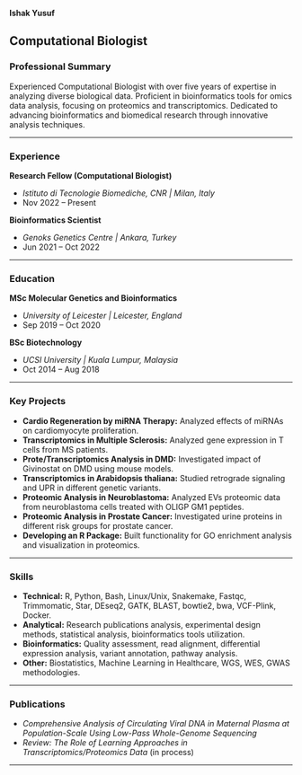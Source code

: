**Ishak Yusuf**

**Computational Biologist**
---

### **Professional Summary**

Experienced Computational Biologist with over five years of expertise in analyzing diverse biological data. Proficient in bioinformatics tools for omics data analysis, focusing on proteomics and transcriptomics. Dedicated to advancing bioinformatics and biomedical research through innovative analysis techniques.

---

### **Experience**

**Research Fellow (Computational Biologist)**
- *Istituto di Tecnologie Biomediche, CNR | Milan, Italy*
- Nov 2022 – Present

**Bioinformatics Scientist**
- *Genoks Genetics Centre | Ankara, Turkey*
- Jun 2021 – Oct 2022

---

### **Education**

**MSc Molecular Genetics and Bioinformatics**
- *University of Leicester | Leicester, England*
- Sep 2019 – Oct 2020

**BSc Biotechnology**
- *UCSI University | Kuala Lumpur, Malaysia*
- Oct 2014 – Aug 2018

---

### **Key Projects**

- **Cardio Regeneration by miRNA Therapy:** Analyzed effects of miRNAs on cardiomyocyte proliferation.
- **Transcriptomics in Multiple Sclerosis:** Analyzed gene expression in T cells from MS patients.
- **Prote/Transcriptomics Analysis in DMD:** Investigated impact of Givinostat on DMD using mouse models.
- **Transcriptomics in Arabidopsis thaliana:** Studied retrograde signaling and UPR in different genetic variants.
- **Proteomic Analysis in Neuroblastoma:** Analyzed EVs proteomic data from neuroblastoma cells treated with OLIGP GM1 peptides.
- **Proteomic Analysis in Prostate Cancer:** Investigated urine proteins in different risk groups for prostate cancer.
- **Developing an R Package:** Built functionality for GO enrichment analysis and visualization in proteomics.

---

### **Skills**

- **Technical:** R, Python, Bash, Linux/Unix, Snakemake, Fastqc, Trimmomatic, Star, DEseq2, GATK, BLAST, bowtie2, bwa, VCF-Plink, Docker.
- **Analytical:** Research publications analysis, experimental design methods, statistical analysis, bioinformatics tools utilization.
- **Bioinformatics:** Quality assessment, read alignment, differential expression analysis, variant annotation, pathway analysis.
- **Other:** Biostatistics, Machine Learning in Healthcare, WGS, WES, GWAS methodologies.

---

### **Publications**

- *Comprehensive Analysis of Circulating Viral DNA in Maternal Plasma at Population-Scale Using Low-Pass Whole-Genome Sequencing*
- *Review: The Role of Learning Approaches in Transcriptomics/Proteomics Data* (in process)

---

